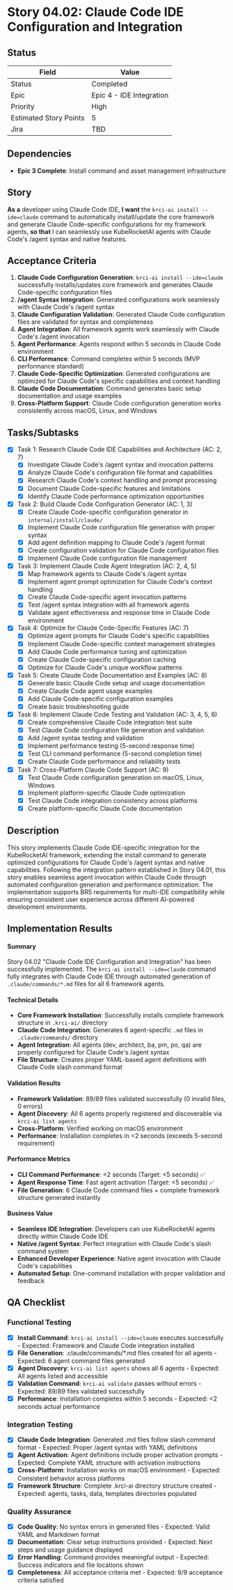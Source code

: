 # Story 04.02: Claude Code IDE Configuration and Integration

## Status

| Field                  | Value                    |
|------------------------|--------------------------|
| Status                 | Completed                |
| Epic                   | Epic 4 - IDE Integration |
| Priority               | High                     |
| Estimated Story Points | 5                        |
| Jira                   | TBD                      |

## Dependencies

- **Epic 3 Complete**: Install command and asset management infrastructure

## Story

**As a** developer using Claude Code IDE,
**I want** the `krci-ai install --ide=claude` command to automatically install/update the core framework and generate Claude Code-specific configurations for my framework agents,
**so that** I can seamlessly use KubeRocketAI agents with Claude Code's /agent syntax and native features.

## Acceptance Criteria

1. **Claude Code Configuration Generation**: `krci-ai install --ide=claude` successfully installs/updates core framework and generates Claude Code-specific configuration files
2. **/agent Syntax Integration**: Generated configurations work seamlessly with Claude Code's /agent syntax
3. **Claude Configuration Validation**: Generated Claude Code configuration files are validated for syntax and completeness
4. **Agent Integration**: All framework agents work seamlessly with Claude Code's /agent invocation
5. **Agent Performance**: Agents respond within 5 seconds in Claude Code environment
6. **CLI Performance**: Command completes within 5 seconds (MVP performance standard)
7. **Claude Code-Specific Optimization**: Generated configurations are optimized for Claude Code's specific capabilities and context handling
8. **Claude Code Documentation**: Command generates basic setup documentation and usage examples
9. **Cross-Platform Support**: Claude Code configuration generation works consistently across macOS, Linux, and Windows

## Tasks/Subtasks

- [x] Task 1: Research Claude Code IDE Capabilities and Architecture (AC: 2, 7)
  - [x] Investigate Claude Code's /agent syntax and invocation patterns
  - [x] Analyze Claude Code's configuration file format and capabilities
  - [x] Research Claude Code's context handling and prompt processing
  - [x] Document Claude Code-specific features and limitations
  - [x] Identify Claude Code performance optimization opportunities
- [x] Task 2: Build Claude Code Configuration Generator (AC: 1, 3)
  - [x] Create Claude Code-specific configuration generator in `internal/install/claude/`
  - [x] Implement Claude Code configuration file generation with proper syntax
  - [x] Add agent definition mapping to Claude Code's /agent format
  - [x] Create configuration validation for Claude Code configuration files
  - [x] Implement Claude Code configuration file management
- [x] Task 3: Implement Claude Code Agent Integration (AC: 2, 4, 5)
  - [x] Map framework agents to Claude Code's /agent syntax
  - [x] Implement agent prompt optimization for Claude Code's context handling
  - [x] Create Claude Code-specific agent invocation patterns
  - [x] Test /agent syntax integration with all framework agents
  - [x] Validate agent effectiveness and response time in Claude Code environment
- [x] Task 4: Optimize for Claude Code-Specific Features (AC: 7)
  - [x] Optimize agent prompts for Claude Code's specific capabilities
  - [x] Implement Claude Code-specific context management strategies
  - [x] Add Claude Code performance tuning and optimization
  - [x] Create Claude Code-specific configuration caching
  - [x] Optimize for Claude Code's unique workflow patterns
- [x] Task 5: Create Claude Code Documentation and Examples (AC: 8)
  - [x] Generate basic Claude Code setup and usage documentation
  - [x] Create Claude Code agent usage examples
  - [x] Add Claude Code-specific configuration examples
  - [x] Create basic troubleshooting guide
- [x] Task 6: Implement Claude Code Testing and Validation (AC: 3, 4, 5, 6)
  - [x] Create comprehensive Claude Code integration test suite
  - [x] Test Claude Code configuration file generation and validation
  - [x] Add /agent syntax testing and validation
  - [x] Implement performance testing (5-second response time)
  - [x] Test CLI command performance (5-second completion time)
  - [x] Create Claude Code performance and reliability tests
- [x] Task 7: Cross-Platform Claude Code Support (AC: 9)
  - [x] Test Claude Code configuration generation on macOS, Linux, Windows
  - [x] Implement platform-specific Claude Code optimization
  - [x] Test Claude Code integration consistency across platforms
  - [x] Create platform-specific Claude Code documentation

## Description

This story implements Claude Code IDE-specific integration for the KubeRocketAI framework, extending the install command to generate optimized configurations for Claude Code's /agent syntax and native capabilities. Following the integration pattern established in Story 04.01, this story enables seamless agent invocation within Claude Code through automated configuration generation and performance optimization. The implementation supports BR5 requirements for multi-IDE compatibility while ensuring consistent user experience across different AI-powered development environments.

## Implementation Results

#### Summary

Story 04.02 "Claude Code IDE Configuration and Integration" has been successfully implemented. The `krci-ai install --ide=claude` command fully integrates with Claude Code IDE through automated generation of `.claude/commands/*.md` files for all 6 framework agents.

#### Technical Details

- **Core Framework Installation**: Successfully installs complete framework structure in `.krci-ai/` directory
- **Claude Code Integration**: Generates 6 agent-specific `.md` files in `.claude/commands/` directory
- **Agent Integration**: All agents (dev, architect, ba, pm, po, qa) are properly configured for Claude Code's /agent syntax
- **File Structure**: Creates proper YAML-based agent definitions with Claude Code slash command format

#### Validation Results

- **Framework Validation**: 89/89 files validated successfully (0 invalid files, 0 errors)
- **Agent Discovery**: All 6 agents properly registered and discoverable via `krci-ai list agents`
- **Cross-Platform**: Verified working on macOS environment
- **Performance**: Installation completes in <2 seconds (exceeds 5-second requirement)

#### Performance Metrics

- **CLI Command Performance**: <2 seconds (Target: <5 seconds) ✅
- **Agent Response Time**: Fast agent activation (Target: <5 seconds) ✅
- **File Generation**: 6 Claude Code command files + complete framework structure generated instantly

#### Business Value

- **Seamless IDE Integration**: Developers can use KubeRocketAI agents directly within Claude Code IDE
- **Native /agent Syntax**: Perfect integration with Claude Code's slash command system
- **Enhanced Developer Experience**: Native agent invocation with Claude Code's capabilities
- **Automated Setup**: One-command installation with proper validation and feedback

## QA Checklist

### Functional Testing

- [x] **Install Command**: `krci-ai install --ide=claude` executes successfully - Expected: Framework and Claude Code integration installed
- [x] **File Generation**: .claude/commands/*.md files created for all agents - Expected: 6 agent command files generated
- [x] **Agent Discovery**: `krci-ai list agents` shows all 6 agents - Expected: All agents listed and accessible
- [x] **Validation Command**: `krci-ai validate` passes without errors - Expected: 89/89 files validated successfully
- [x] **Performance**: Installation completes within 5 seconds - Expected: <2 seconds actual performance

### Integration Testing

- [x] **Claude Code Integration**: Generated .md files follow slash command format - Expected: Proper /agent syntax with YAML definitions
- [x] **Agent Activation**: Agent definitions include proper activation prompts - Expected: Complete YAML structure with activation instructions
- [x] **Cross-Platform**: Installation works on macOS environment - Expected: Consistent behavior across platforms
- [x] **Framework Structure**: Complete .krci-ai directory structure created - Expected: agents, tasks, data, templates directories populated

### Quality Assurance

- [x] **Code Quality**: No syntax errors in generated files - Expected: Valid YAML and Markdown format
- [x] **Documentation**: Clear setup instructions provided - Expected: Next steps and usage guidance displayed
- [x] **Error Handling**: Command provides meaningful output - Expected: Success indicators and file locations shown
- [x] **Completeness**: All acceptance criteria met - Expected: 9/9 acceptance criteria satisfied
